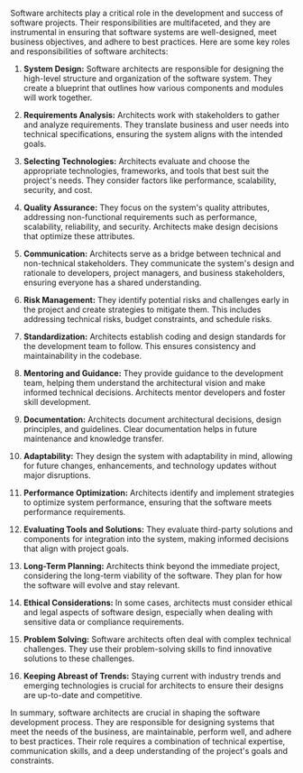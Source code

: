 
Software architects play a critical role in the development and success of software projects. Their responsibilities are multifaceted, and they are instrumental in ensuring that software systems are well-designed, meet business objectives, and adhere to best practices. Here are some key roles and responsibilities of software architects:

1. **System Design:** Software architects are responsible for designing the high-level structure and organization of the software system. They create a blueprint that outlines how various components and modules will work together.
    
2. **Requirements Analysis:** Architects work with stakeholders to gather and analyze requirements. They translate business and user needs into technical specifications, ensuring the system aligns with the intended goals.
    
3. **Selecting Technologies:** Architects evaluate and choose the appropriate technologies, frameworks, and tools that best suit the project's needs. They consider factors like performance, scalability, security, and cost.
    
4. **Quality Assurance:** They focus on the system's quality attributes, addressing non-functional requirements such as performance, scalability, reliability, and security. Architects make design decisions that optimize these attributes.
    
5. **Communication:** Architects serve as a bridge between technical and non-technical stakeholders. They communicate the system's design and rationale to developers, project managers, and business stakeholders, ensuring everyone has a shared understanding.
    
6. **Risk Management:** They identify potential risks and challenges early in the project and create strategies to mitigate them. This includes addressing technical risks, budget constraints, and schedule risks.
    
7. **Standardization:** Architects establish coding and design standards for the development team to follow. This ensures consistency and maintainability in the codebase.
    
8. **Mentoring and Guidance:** They provide guidance to the development team, helping them understand the architectural vision and make informed technical decisions. Architects mentor developers and foster skill development.
    
9. **Documentation:** Architects document architectural decisions, design principles, and guidelines. Clear documentation helps in future maintenance and knowledge transfer.
    
10. **Adaptability:** They design the system with adaptability in mind, allowing for future changes, enhancements, and technology updates without major disruptions.
    
11. **Performance Optimization:** Architects identify and implement strategies to optimize system performance, ensuring that the software meets performance requirements.
    
12. **Evaluating Tools and Solutions:** They evaluate third-party solutions and components for integration into the system, making informed decisions that align with project goals.
    
13. **Long-Term Planning:** Architects think beyond the immediate project, considering the long-term viability of the software. They plan for how the software will evolve and stay relevant.
    
14. **Ethical Considerations:** In some cases, architects must consider ethical and legal aspects of software design, especially when dealing with sensitive data or compliance requirements.
    
15. **Problem Solving:** Software architects often deal with complex technical challenges. They use their problem-solving skills to find innovative solutions to these challenges.
    
16. **Keeping Abreast of Trends:** Staying current with industry trends and emerging technologies is crucial for architects to ensure their designs are up-to-date and competitive.
    

In summary, software architects are crucial in shaping the software development process. They are responsible for designing systems that meet the needs of the business, are maintainable, perform well, and adhere to best practices. Their role requires a combination of technical expertise, communication skills, and a deep understanding of the project's goals and constraints.